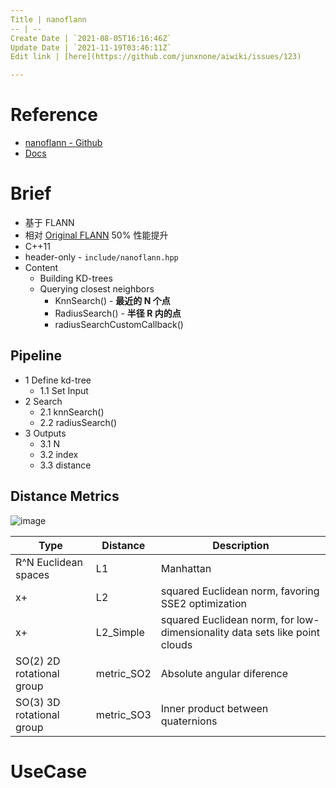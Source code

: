 ```yaml
---
Title | nanoflann
-- | --
Create Date | `2021-08-05T16:16:46Z`
Update Date | `2021-11-19T03:46:11Z`
Edit link | [here](https://github.com/junxnone/aiwiki/issues/123)

---
```

# Reference
- [nanoflann - Github](https://github.com/jlblancoc/nanoflann)
- [Docs](http://jlblancoc.github.io/nanoflann/)

# Brief
- 基于 FLANN
- 相对 [Original FLANN](https://github.com/junxnone/tech-io/issues/991) 50% 性能提升
- C++11
- header-only - `include/nanoflann.hpp`
- Content
  - Building KD-trees
  - Querying closest neighbors
    - KnnSearch() - **最近的 N 个点**
    - RadiusSearch() - **半径 R 内的点**
    - radiusSearchCustomCallback()
## Pipeline
- 1 Define kd-tree
  - 1.1 Set Input
- 2 Search
  - 2.1 knnSearch()
  - 2.2 radiusSearch()
- 3 Outputs
  - 3.1 N 
  - 3.2 index
  - 3.3 distance

## Distance Metrics

![image](https://user-images.githubusercontent.com/2216970/142561441-8baab9c9-5bc2-4460-a5a8-896528c03d8f.png)

Type | Distance | Description
-- | -- | --
R^N Euclidean spaces | L1 | Manhattan
x+ | L2 | squared Euclidean norm, favoring SSE2 optimization
x+ | L2_Simple | squared Euclidean norm, for low-dimensionality data sets like point clouds
SO(2) 2D rotational group | metric_SO2 | Absolute angular diference
SO(3) 3D rotational group | metric_SO3 | Inner product between quaternions

# UseCase


